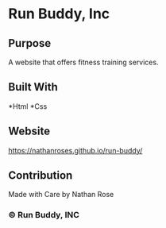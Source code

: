 # Run Buddy, Inc

## Purpose
A website that offers fitness training services.

## Built With
*Html
*Css

## Website
https://nathanroses.github.io/run-buddy/

## Contribution
Made with Care by Nathan Rose

### &copy; Run Buddy, INC
